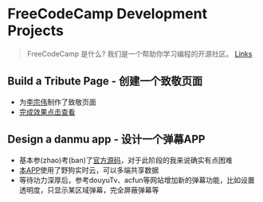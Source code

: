 # FreeCodeCamp Development Projects

>FreeCodeCamp 是什么?
>我们是一个帮助你学习编程的开源社区。
>[Links](https://freecodecamp.cn)

## Build a Tribute Page - 创建一个致敬页面
* 为[李宗伟](https://en.wikipedia.org/wiki/Lee_Chong_Wei)制作了致敬页面
* [完成效果点击查看](https://codepen.io/Zhongwei1986/full/PzvGOy)

## Design a danmu app - 设计一个弹幕APP
* 基本参(zhao)考(ban)了[官方源码](http://codepen.io/huluoyang/full/GZbBwL//)，对于此阶段的我来说确实有点困难
* [本APP](https://codepen.io/Zhongwei1986/full/dXLBdr/)使用了野狗实时云，可以多端共享数据
* 等待功力深厚后，参考douyuTv、acfun等网站增加新的弹幕功能，比如设置透明度，只显示某区域弹幕，完全屏蔽弹幕等
